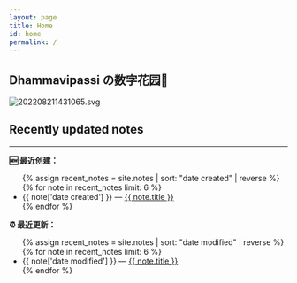 ```yaml
---
layout: page
title: Home
id: home
permalink: /
---
```


## Dhammavipassi の数字花园🌱




![202208211431065.svg](https://img2.oldwinter.top/202208211431065.svg)




## Recently updated notes

---


<strong>🆕 最近创建：</strong>

<ul>
  {% assign recent_notes = site.notes | sort: "date created" | reverse %}
  {% for note in recent_notes limit: 6 %}
    <li>
      {{ note['date created'] }} — <a class="internal-link" href=" {{ note.url }} "> {{ note.title }} </a>
    </li>
  {% endfor %}
</ul>


<strong>⏰ 最近更新：</strong>

<ul>
  {% assign recent_notes = site.notes | sort: "date modified" | reverse %}
  {% for note in recent_notes limit: 6 %}
    <li>
      {{ note['date modified'] }} — <a class="internal-link" href=" {{ note.url }} "> {{ note.title }} </a>
    </li>
  {% endfor %}
</ul>

<style>
  .wrapper {
    max-width: 46em;
  }
</style>
